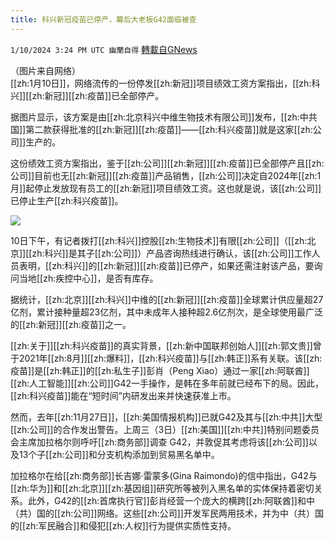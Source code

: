 ```yaml
---
title: 科兴新冠疫苗已停产，幕后大老板G42面临被查
---
```

`1/10/2024 3:24 PM UTC 幽蘭自得` [轉載自GNews](https://gnews.org/articles/2205320)

 （图片来自网络）        
[[zh:1月10日]]，网络流传的一份停发[[zh:新冠]]项目绩效工资方案指出，[[zh:科兴]][[zh:新冠]][[zh:疫苗]]已全部停产。

据图片显示，该方案是由[[zh:北京科兴中维生物技术有限公司]]发布，[[zh:中共国]]第二款获得批准的[[zh:新冠]][[zh:疫苗]]——[[zh:科兴疫苗]]就是这家[[zh:公司]]生产的。

这份绩效工资方案指出，鉴于[[zh:公司]][[zh:新冠]][[zh:疫苗]]已全部停产且[[zh:公司]]目前也无[[zh:新冠]][[zh:疫苗]]产品销售，[[zh:公司]]决定自2024年[[zh:1月]]起停止发放现有员工的[[zh:新冠]]项目绩效工资。这也就是说，该[[zh:公司]]已停止生产[[zh:科兴疫苗]]。

![](ipfs://QmV1Stu2WV6mywDeh2gyUh12wt5wyB1BeeBwDAVcP8armz?.png)

10日下午，有记者拨打[[zh:科兴]]控股[[zh:生物技术]]有限[[zh:公司]]（[[zh:北京]][[zh:科兴]]是其子[[zh:公司]]）产品咨询热线进行确认，该[[zh:公司]]工作人员表明，[[zh:科兴]]的[[zh:新冠]][[zh:疫苗]]已停产，如果还需注射该产品，要询问当地[[zh:疾控中心]]，是否有库存。

据统计，[[zh:北京]][[zh:科兴]]中维的[[zh:新冠]][[zh:疫苗]]全球累计供应量超27亿剂，累计接种量超23亿剂，其中未成年人接种超2.6亿剂次，是全球使用最广泛的[[zh:新冠]][[zh:疫苗]]之一。

[[zh:关于]][[zh:科兴疫苗]]的真实背景，[[zh:新中国联邦创始人]][[zh:郭文贵]]曾于2021年[[zh:8月]][[zh:爆料]]，[[zh:科兴疫苗]]与[[zh:韩正]]系有关联。该[[zh:疫苗]]是[[zh:韩正]]的[[zh:私生子]]彭肖（Peng Xiao）通过一家[[zh:阿联酋]][[zh:人工智能]][[zh:公司]]G42一手操作，是韩在多年前就已经布下的局。因此，[[zh:科兴疫苗]]能在“短时间”内研发出来并快速获准上市。

然而，去年[[zh:11月27日]]，[[zh:美国情报机构]]已就G42及其与[[zh:中共]]大型[[zh:公司]]的合作发出警告。上周三（3日）[[zh:美国]][[zh:中共]]特别问题委员会主席加拉格尔则呼吁[[zh:商务部]]调查 G42，并敦促其考虑将该[[zh:公司]]以及13个子[[zh:公司]]和分支机构添加到贸易黑名单中。

加拉格尔在给[[zh:商务部]]长吉娜·雷蒙多(Gina Raimondo)的信中指出，G42与[[zh:华为]]和[[zh:北京]][[zh:基因组]]研究所等被列入黑名单的实体保持着密切关系。此外，G42的[[zh:首席执行官]]彭肖经营一个庞大的横跨[[zh:阿联酋]]和中（共）国的[[zh:公司]]网络。这些[[zh:公司]]开发军民两用技术，并为中（共）国的[[zh:军民融合]]和侵犯[[zh:人权]]行为提供实质性支持。
